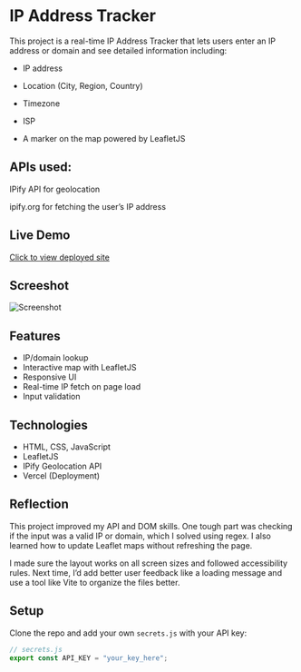 # IP Address Tracker

This project is a real-time IP Address Tracker that lets users enter an IP address or domain and see detailed information including:

- IP address

- Location (City, Region, Country)

- Timezone

- ISP

- A marker on the map powered by LeafletJS


## APIs used:

IPify API for geolocation

ipify.org for fetching the user’s IP address



##  Live Demo

[Click to view deployed site](https://ip-address-tracker-master-blond-iota.vercel.app/)

## Screeshot

![Screenshot](https://github.com/user-attachments/assets/0e76a23b-077f-4c5e-bc5f-48c7977c01b2)


##  Features

- IP/domain lookup
- Interactive map with LeafletJS
- Responsive UI
- Real-time IP fetch on page load
- Input validation

##  Technologies

- HTML, CSS, JavaScript
- LeafletJS
- IPify Geolocation API
- Vercel (Deployment)

## Reflection

This project improved my API and DOM skills. One tough part was checking if the input was a valid IP or domain, which I solved using regex. I also learned how to update Leaflet maps without refreshing the page.

I made sure the layout works on all screen sizes and followed accessibility rules. Next time, I’d add better user feedback like a loading message and use a tool like Vite to organize the files better.

##  Setup

Clone the repo and add your own `secrets.js` with your API key:

```js
// secrets.js
export const API_KEY = "your_key_here";
